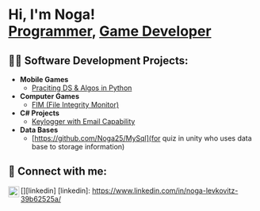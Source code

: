 <h1>Hi, I'm Noga! <br/><a href="https://github.com/Noga25">Programmer</a>, <a href="https://www.linkedin.com/in/noga-levkovitz-39b62525a/">Game Developer</a> </a></h1>

<h2>👨‍💻 Software Development Projects:</h2>

- <b>Mobile Games</b>
  - [Praciting DS & Algos in Python](Link)
- <b>Computer Games</b>
  - [FIM (File Integrity Monitor)](Link)
- <b>C# Projects</b>
  - [Keylogger with Email Capability](Link)
- <b>Data Bases </b>
  - [https://github.com/Noga25/MySql](for quiz in unity who uses data base to storage information)

<h2> 🤳 Connect with me:</h2>

[<img align="left" width="22px" src="[https://cdn.jsdelivr.net/npm/simple-icons@v3/icons/linkedin.svg](https://www.linkedin.com/in/noga-levkovitz-39b62525a/)" />][linkedin]
[linkedin]: https://www.linkedin.com/in/noga-levkovitz-39b62525a/

<!--
**joshmadakor1/joshmadakor1** is a ✨ _special_ ✨ repository because its `README.md` (this file) appears on your GitHub profile.

Here are some ideas to get you started:

- 🔭 I’m currently working on ...
- 🌱 I’m currently learning ...
- 👯 I’m looking to collaborate on ...
- 🤔 I’m looking for help with ...
- 💬 Ask me about ...
- 📫 How to reach me: ...
- 😄 Pronouns: ...
- ⚡ Fun fact: ...
-->
